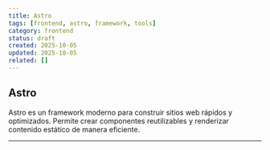 ```yaml
---
title: Astro
tags: [frontend, astro, framework, tools]
category: frontend
status: draft
created: 2025-10-05
updated: 2025-10-05
related: []
---
```


## Astro

Astro es un framework moderno para construir sitios web rápidos y optimizados. Permite crear componentes reutilizables y renderizar contenido estático de manera eficiente.

---
